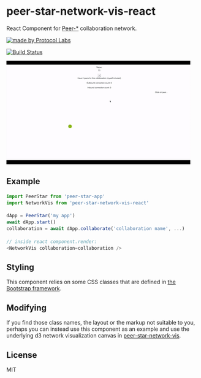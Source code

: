 # peer-star-network-vis-react

React Component for [Peer-*](https://github.com/ipfs-shipyard/peer-star-app) collaboration network.

[![made by Protocol Labs](https://img.shields.io/badge/made%20by-Protocol%20Labs-blue.svg?style=flat-square)](https://protocol.ai)

[![Build Status](https://travis-ci.org/ipfs-shipyard/peer-star-app.svg?branch=master)](https://travis-ci.org/ipfs-shipyard/peer-star-app)

![Example video](docs/example-video.gif)

## Example

```js
import PeerStar from 'peer-star-app'
import NetworkVis from 'peer-star-network-vis-react'

dApp = PeerStar('my app')
await dApp.start()
collaboration = await dApp.collaborate('collaboration name', ...)

// inside react component.render:
<NetworkVis collaboration=collaboration />
```

## Styling

This component relies on some CSS classes that are defined in [the Bootstrap framework](https://getbootstrap.com).

## Modifying

If you find those class names, the layout or the markup not suitable to you, perhaps you can instead use this component as an example and use the underlying d3 network visualization canvas in [peer-star-network-vis](https://github.com/ipfs-shipyard/peer-star-network-vis).

## License

MIT
